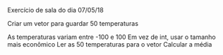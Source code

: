 Exercício de sala do dia 07/05/18


Criar um vetor para guardar 50 temperaturas

 As temperaturas variam entre -100 e 100
 Em vez de int, usar o tamanho mais econômico
 Ler as 50 temperaturas para o vetor
 Calcular a média
